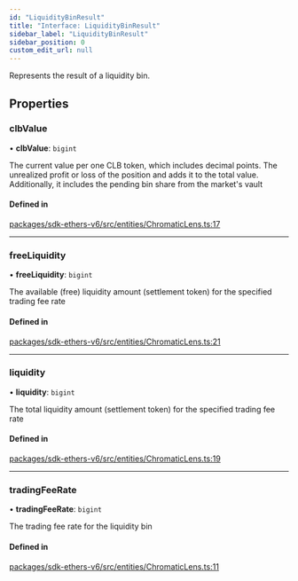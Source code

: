 ```yaml
---
id: "LiquidityBinResult"
title: "Interface: LiquidityBinResult"
sidebar_label: "LiquidityBinResult"
sidebar_position: 0
custom_edit_url: null
---
```


Represents the result of a liquidity bin.

## Properties

### clbValue

• **clbValue**: `bigint`

The current value per one CLB token, which includes decimal points.
The unrealized profit or loss of the position and adds it to the total value.
Additionally, it includes the pending bin share from the market's vault

#### Defined in

[packages/sdk-ethers-v6/src/entities/ChromaticLens.ts:17](https://github.com/chromatic-protocol/sdk/blob/28b8987/packages/sdk-ethers-v6/src/entities/ChromaticLens.ts#L17)

___

### freeLiquidity

• **freeLiquidity**: `bigint`

The available (free) liquidity amount (settlement token) for the specified trading fee rate

#### Defined in

[packages/sdk-ethers-v6/src/entities/ChromaticLens.ts:21](https://github.com/chromatic-protocol/sdk/blob/28b8987/packages/sdk-ethers-v6/src/entities/ChromaticLens.ts#L21)

___

### liquidity

• **liquidity**: `bigint`

The total liquidity amount (settlement token) for the specified trading fee rate

#### Defined in

[packages/sdk-ethers-v6/src/entities/ChromaticLens.ts:19](https://github.com/chromatic-protocol/sdk/blob/28b8987/packages/sdk-ethers-v6/src/entities/ChromaticLens.ts#L19)

___

### tradingFeeRate

• **tradingFeeRate**: `bigint`

The trading fee rate for the liquidity bin

#### Defined in

[packages/sdk-ethers-v6/src/entities/ChromaticLens.ts:11](https://github.com/chromatic-protocol/sdk/blob/28b8987/packages/sdk-ethers-v6/src/entities/ChromaticLens.ts#L11)
